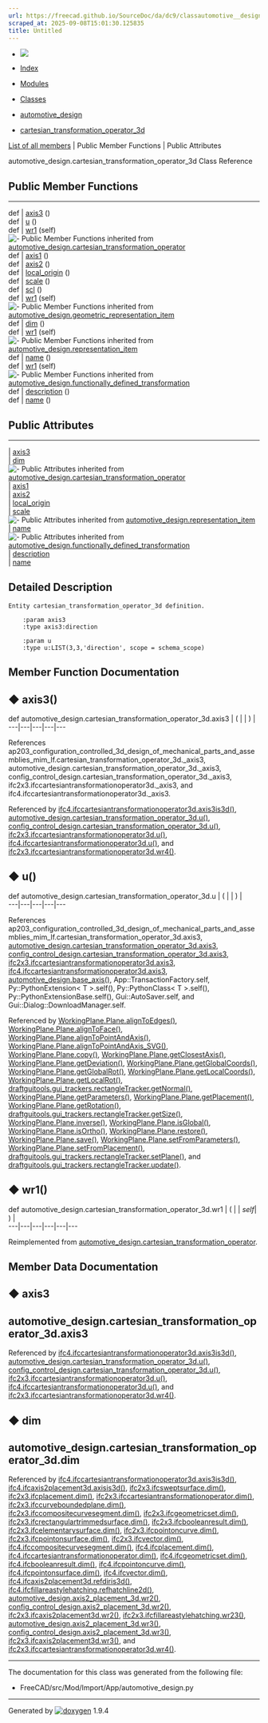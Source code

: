 ```yaml
---
url: https://freecad.github.io/SourceDoc/da/dc9/classautomotive__design_1_1cartesian__transformation__operator__3d.html
scraped_at: 2025-09-08T15:01:30.125835
title: Untitled
---
```


  * [ ![](https://www.freecad.org/svg/logo-freecad.svg) ](https://freecadweb.org "FreeCAD")
  * [Index](../../index.html "Index")
  * [Modules](../../modules.html "Modules list")
  * [Classes](../../annotated.html "Annotated list")

  * [automotive_design](../../d4/ddf/namespaceautomotive__design.html)
  * [cartesian_transformation_operator_3d](../../da/dc9/classautomotive__design_1_1cartesian__transformation__operator__3d.html)

[List of all members](../../d8/df5/classautomotive__design_1_1cartesian__transformation__operator__3d-members.html) | Public Member Functions | Public Attributes

automotive_design.cartesian_transformation_operator_3d Class Reference

##  Public Member Functions  
  
---  
def | [axis3](../../da/dc9/classautomotive__design_1_1cartesian__transformation__operator__3d.html#a33d46538d0422141263b522d0f21c452) ()  
def | [u](../../da/dc9/classautomotive__design_1_1cartesian__transformation__operator__3d.html#a93ad607ccd632cf3f067cac4ca8afa02) ()  
def | [wr1](../../da/dc9/classautomotive__design_1_1cartesian__transformation__operator__3d.html#a1532e28c1a806a5a3b86f4afe646a029) (self)  
![-](../../closed.png) Public Member Functions inherited from
[automotive_design.cartesian_transformation_operator](../../d7/d5c/classautomotive__design_1_1cartesian__transformation__operator.html)  
def | [axis1](../../d7/d5c/classautomotive__design_1_1cartesian__transformation__operator.html#ae49b338ce65fcd657ef4a8cd38e84ded) ()  
def | [axis2](../../d7/d5c/classautomotive__design_1_1cartesian__transformation__operator.html#ada2358448fab5c72369bffb56dbc14b8) ()  
def | [local_origin](../../d7/d5c/classautomotive__design_1_1cartesian__transformation__operator.html#a6642d318d286c5b59d73a85ed5c388e4) ()  
def | [scale](../../d7/d5c/classautomotive__design_1_1cartesian__transformation__operator.html#acb266047ffc891f36d6f0d2339552359) ()  
def | [scl](../../d7/d5c/classautomotive__design_1_1cartesian__transformation__operator.html#a607065ae6d7bb5dacfd7c75bd6711dc5) ()  
def | [wr1](../../d7/d5c/classautomotive__design_1_1cartesian__transformation__operator.html#a987324a04550dde0d1c43151e17df2f9) (self)  
![-](../../closed.png) Public Member Functions inherited from
[automotive_design.geometric_representation_item](../../de/d5e/classautomotive__design_1_1geometric__representation__item.html)  
def | [dim](../../de/d5e/classautomotive__design_1_1geometric__representation__item.html#aef245618450610e88788dcaea46ad742) ()  
def | [wr1](../../de/d5e/classautomotive__design_1_1geometric__representation__item.html#a9677d2be5fc5c7c8ccb6819380198bbc) (self)  
![-](../../closed.png) Public Member Functions inherited from
[automotive_design.representation_item](../../d3/d20/classautomotive__design_1_1representation__item.html)  
def | [name](../../d3/d20/classautomotive__design_1_1representation__item.html#a33b5812d92aa0d107b4fd4274c17b9d9) ()  
def | [wr1](../../d3/d20/classautomotive__design_1_1representation__item.html#af350c19fc5e5763d4991494a99d979ed) (self)  
![-](../../closed.png) Public Member Functions inherited from
[automotive_design.functionally_defined_transformation](../../d1/dfe/classautomotive__design_1_1functionally__defined__transformation.html)  
def | [description](../../d1/dfe/classautomotive__design_1_1functionally__defined__transformation.html#ad884397c95a405df4fd6830495ab1d4a) ()  
def | [name](../../d1/dfe/classautomotive__design_1_1functionally__defined__transformation.html#a754c0798c39b120f4d0d8ffbdcac434a) ()  
  
##  Public Attributes  
  
---  
|
[axis3](../../da/dc9/classautomotive__design_1_1cartesian__transformation__operator__3d.html#a81458ed29f35087a0ff38ff69448580c)  
|
[dim](../../da/dc9/classautomotive__design_1_1cartesian__transformation__operator__3d.html#a4c7902fce056c873f092300886fd8a8b)  
![-](../../closed.png) Public Attributes inherited from
[automotive_design.cartesian_transformation_operator](../../d7/d5c/classautomotive__design_1_1cartesian__transformation__operator.html)  
|
[axis1](../../d7/d5c/classautomotive__design_1_1cartesian__transformation__operator.html#ab7968c966eaf60ebd456466996a2ee2d)  
|
[axis2](../../d7/d5c/classautomotive__design_1_1cartesian__transformation__operator.html#ae760a3f2c8328f920b7ac73c960b0596)  
|
[local_origin](../../d7/d5c/classautomotive__design_1_1cartesian__transformation__operator.html#afc05ef98ae4a020fc3bdcd40473f43a9)  
|
[scale](../../d7/d5c/classautomotive__design_1_1cartesian__transformation__operator.html#ac28c8c37d196787b39a1d019e0f87f20)  
![-](../../closed.png) Public Attributes inherited from
[automotive_design.representation_item](../../d3/d20/classautomotive__design_1_1representation__item.html)  
|
[name](../../d3/d20/classautomotive__design_1_1representation__item.html#a3d48fe912053adaf5f187b606fa81c87)  
![-](../../closed.png) Public Attributes inherited from
[automotive_design.functionally_defined_transformation](../../d1/dfe/classautomotive__design_1_1functionally__defined__transformation.html)  
|
[description](../../d1/dfe/classautomotive__design_1_1functionally__defined__transformation.html#a273629109f52756b1685fdee6a7986f6)  
|
[name](../../d1/dfe/classautomotive__design_1_1functionally__defined__transformation.html#a3b09dbe31f64bb680552a12808d7b82b)  
  
## Detailed Description

    
    
    Entity cartesian_transformation_operator_3d definition.
    
        :param axis3
        :type axis3:direction
    
        :param u
        :type u:LIST(3,3,'direction', scope = schema_scope)

## Member Function Documentation

## ◆ axis3()

def automotive_design.cartesian_transformation_operator_3d.axis3  | ( | | ) |   
---|---|---|---|---  
  
References
ap203_configuration_controlled_3d_design_of_mechanical_parts_and_assemblies_mim_lf.cartesian_transformation_operator_3d._axis3,
automotive_design.cartesian_transformation_operator_3d._axis3,
config_control_design.cartesian_transformation_operator_3d._axis3,
ifc2x3.ifccartesiantransformationoperator3d._axis3, and
ifc4.ifccartesiantransformationoperator3d._axis3.

Referenced by
[ifc4.ifccartesiantransformationoperator3d.axis3is3d()](../../d0/d2f/classifc4_1_1ifccartesiantransformationoperator3d.html#ad896e8cc3cd14db5cdcec81e4786eec1),
[automotive_design.cartesian_transformation_operator_3d.u()](../../da/dc9/classautomotive__design_1_1cartesian__transformation__operator__3d.html#a93ad607ccd632cf3f067cac4ca8afa02),
[config_control_design.cartesian_transformation_operator_3d.u()](../../dc/d92/classconfig__control__design_1_1cartesian__transformation__operator__3d.html#a5baf8aaa4824ddde29851a74487cc80e),
[ifc2x3.ifccartesiantransformationoperator3d.u()](../../de/d03/classifc2x3_1_1ifccartesiantransformationoperator3d.html#a7acd68f595b2831cdecb751bbaff64e9),
[ifc4.ifccartesiantransformationoperator3d.u()](../../d0/d2f/classifc4_1_1ifccartesiantransformationoperator3d.html#acd7a3b7aa6700b8236bc0f4bcef9b042),
and
[ifc2x3.ifccartesiantransformationoperator3d.wr4()](../../de/d03/classifc2x3_1_1ifccartesiantransformationoperator3d.html#a68b1818b4a81ee6941337c29f3f4d8d7).

## ◆ u()

def automotive_design.cartesian_transformation_operator_3d.u  | ( | | ) |   
---|---|---|---|---  
  
References
ap203_configuration_controlled_3d_design_of_mechanical_parts_and_assemblies_mim_lf.cartesian_transformation_operator_3d.axis3,
[automotive_design.cartesian_transformation_operator_3d.axis3](../../da/dc9/classautomotive__design_1_1cartesian__transformation__operator__3d.html#a81458ed29f35087a0ff38ff69448580c),
[config_control_design.cartesian_transformation_operator_3d.axis3](../../dc/d92/classconfig__control__design_1_1cartesian__transformation__operator__3d.html#a5c0d31c67c4e2bef7beb935b0dade8d3),
[ifc2x3.ifccartesiantransformationoperator3d.axis3](../../de/d03/classifc2x3_1_1ifccartesiantransformationoperator3d.html#a38d8285e232afb9a86ae4a621038c0b1),
[ifc4.ifccartesiantransformationoperator3d.axis3](../../d0/d2f/classifc4_1_1ifccartesiantransformationoperator3d.html#a6235e91563c262d7ad125012f329a756),
[automotive_design.base_axis()](../../d4/ddf/namespaceautomotive__design.html#a694b6d5aed53aa0899a5238baca754e9),
App::TransactionFactory.self, Py::PythonExtension< T >.self(),
Py::PythonClass< T >.self(), Py::PythonExtensionBase.self(),
Gui::AutoSaver.self, and Gui::Dialog::DownloadManager.self.

Referenced by
[WorkingPlane.Plane.alignToEdges()](../../d3/d93/classWorkingPlane_1_1Plane.html#a2b0086560d271d6958820d7f84b0d789),
[WorkingPlane.Plane.alignToFace()](../../d3/d93/classWorkingPlane_1_1Plane.html#aac15aec2ff8ab925af8ff8d893c5486d),
[WorkingPlane.Plane.alignToPointAndAxis()](../../d3/d93/classWorkingPlane_1_1Plane.html#ab85860830e3debec48d3cdb58d30621a),
[WorkingPlane.Plane.alignToPointAndAxis_SVG()](../../d3/d93/classWorkingPlane_1_1Plane.html#a53cb561d317b813ea9a22ef8e319104d),
[WorkingPlane.Plane.copy()](../../d3/d93/classWorkingPlane_1_1Plane.html#ad5a25c4e17593442d7a38bd51cf7167a),
[WorkingPlane.Plane.getClosestAxis()](../../d3/d93/classWorkingPlane_1_1Plane.html#ab3435ec06fdc07f4589cc099b222f346),
[WorkingPlane.Plane.getDeviation()](../../d3/d93/classWorkingPlane_1_1Plane.html#a2ae22a5c95a907b888beaab5f220dcef),
[WorkingPlane.Plane.getGlobalCoords()](../../d3/d93/classWorkingPlane_1_1Plane.html#a1b8410be9ee2eefb1e5c3902d4d1a230),
[WorkingPlane.Plane.getGlobalRot()](../../d3/d93/classWorkingPlane_1_1Plane.html#a8b62e2ed891883d73463f7a799afc44a),
[WorkingPlane.Plane.getLocalCoords()](../../d3/d93/classWorkingPlane_1_1Plane.html#ab4027587aa29bc4393a52df8159376e1),
[WorkingPlane.Plane.getLocalRot()](../../d3/d93/classWorkingPlane_1_1Plane.html#ac6d4009cbda9d7d73c9eda40206c5c44),
[draftguitools.gui_trackers.rectangleTracker.getNormal()](../../d7/d8d/classdraftguitools_1_1gui__trackers_1_1rectangleTracker.html#a9d021360186437020cb8d294aa7b594d),
[WorkingPlane.Plane.getParameters()](../../d3/d93/classWorkingPlane_1_1Plane.html#a22bffbf8caab92f815500ed57b857427),
[WorkingPlane.Plane.getPlacement()](../../d3/d93/classWorkingPlane_1_1Plane.html#aeb4cd9d5da24076f5984cfd0994ed75f),
[WorkingPlane.Plane.getRotation()](../../d3/d93/classWorkingPlane_1_1Plane.html#aa6f928c6a6a4719ea9c699e7a9a3a77b),
[draftguitools.gui_trackers.rectangleTracker.getSize()](../../d7/d8d/classdraftguitools_1_1gui__trackers_1_1rectangleTracker.html#afc397a50b7aff2b85bd34fec4f3577f3),
[WorkingPlane.Plane.inverse()](../../d3/d93/classWorkingPlane_1_1Plane.html#a20d2c59edaae7ee2f89658d1d73b7b9d),
[WorkingPlane.Plane.isGlobal()](../../d3/d93/classWorkingPlane_1_1Plane.html#ab22fb0193373902a72efe7c9d287879c),
[WorkingPlane.Plane.isOrtho()](../../d3/d93/classWorkingPlane_1_1Plane.html#a223b1c266d05af427d39ecd06acfcb05),
[WorkingPlane.Plane.restore()](../../d3/d93/classWorkingPlane_1_1Plane.html#abe9dafedd4a855a65c40666b5391f4a3),
[WorkingPlane.Plane.save()](../../d3/d93/classWorkingPlane_1_1Plane.html#a5f765f888050e49b7ee71785e689d0fd),
[WorkingPlane.Plane.setFromParameters()](../../d3/d93/classWorkingPlane_1_1Plane.html#a417c10c501c570723b1c6b471da3fa13),
[WorkingPlane.Plane.setFromPlacement()](../../d3/d93/classWorkingPlane_1_1Plane.html#ab9f10a2a72fa2ba198adbfad26ec26c2),
[draftguitools.gui_trackers.rectangleTracker.setPlane()](../../d7/d8d/classdraftguitools_1_1gui__trackers_1_1rectangleTracker.html#abb9d6e0ce18aee728f47cc0111f14878),
and
[draftguitools.gui_trackers.rectangleTracker.update()](../../d7/d8d/classdraftguitools_1_1gui__trackers_1_1rectangleTracker.html#acedcfce459af33f633a1aa7e57501a7f).

## ◆ wr1()

def automotive_design.cartesian_transformation_operator_3d.wr1  | ( |  | _self_| ) |   
---|---|---|---|---|---  
  
Reimplemented from
[automotive_design.cartesian_transformation_operator](../../d7/d5c/classautomotive__design_1_1cartesian__transformation__operator.html#a987324a04550dde0d1c43151e17df2f9).

## Member Data Documentation

## ◆ axis3

automotive_design.cartesian_transformation_operator_3d.axis3  
---  
  
Referenced by
[ifc4.ifccartesiantransformationoperator3d.axis3is3d()](../../d0/d2f/classifc4_1_1ifccartesiantransformationoperator3d.html#ad896e8cc3cd14db5cdcec81e4786eec1),
[automotive_design.cartesian_transformation_operator_3d.u()](../../da/dc9/classautomotive__design_1_1cartesian__transformation__operator__3d.html#a93ad607ccd632cf3f067cac4ca8afa02),
[config_control_design.cartesian_transformation_operator_3d.u()](../../dc/d92/classconfig__control__design_1_1cartesian__transformation__operator__3d.html#a5baf8aaa4824ddde29851a74487cc80e),
[ifc2x3.ifccartesiantransformationoperator3d.u()](../../de/d03/classifc2x3_1_1ifccartesiantransformationoperator3d.html#a7acd68f595b2831cdecb751bbaff64e9),
[ifc4.ifccartesiantransformationoperator3d.u()](../../d0/d2f/classifc4_1_1ifccartesiantransformationoperator3d.html#acd7a3b7aa6700b8236bc0f4bcef9b042),
and
[ifc2x3.ifccartesiantransformationoperator3d.wr4()](../../de/d03/classifc2x3_1_1ifccartesiantransformationoperator3d.html#a68b1818b4a81ee6941337c29f3f4d8d7).

## ◆ dim

automotive_design.cartesian_transformation_operator_3d.dim  
---  
  
Referenced by
[ifc4.ifccartesiantransformationoperator3d.axis3is3d()](../../d0/d2f/classifc4_1_1ifccartesiantransformationoperator3d.html#ad896e8cc3cd14db5cdcec81e4786eec1),
[ifc4.ifcaxis2placement3d.axisis3d()](../../d1/db1/classifc4_1_1ifcaxis2placement3d.html#ab2f3c3d035505e73f4c12cbceeeae151),
[ifc2x3.ifcsweptsurface.dim()](../../d6/df8/classifc2x3_1_1ifcsweptsurface.html#a5eb3187a1e204615771d1c71c0e05346),
[ifc2x3.ifcplacement.dim()](../../dd/dfd/classifc2x3_1_1ifcplacement.html#ac4dbcef9f43207432d3fa6d838dbdfb7),
[ifc2x3.ifccartesiantransformationoperator.dim()](../../d8/d5d/classifc2x3_1_1ifccartesiantransformationoperator.html#ad46e1f75ce8f2e0d1937c900059809bb),
[ifc2x3.ifccurveboundedplane.dim()](../../d2/dff/classifc2x3_1_1ifccurveboundedplane.html#a4b77cf901367c1cd92ffe6ef787c2f69),
[ifc2x3.ifccompositecurvesegment.dim()](../../dd/d6e/classifc2x3_1_1ifccompositecurvesegment.html#a6014167f48b54f55af87dec16702de32),
[ifc2x3.ifcgeometricset.dim()](../../dc/dab/classifc2x3_1_1ifcgeometricset.html#af569a780b93b69b4dce81b08ddd66f89),
[ifc2x3.ifcrectangulartrimmedsurface.dim()](../../d6/d82/classifc2x3_1_1ifcrectangulartrimmedsurface.html#a9864cd346a9caa1e4e8cf5a282192889),
[ifc2x3.ifcbooleanresult.dim()](../../dd/d21/classifc2x3_1_1ifcbooleanresult.html#aa2c029e00fa7348f4841b70fb651f921),
[ifc2x3.ifcelementarysurface.dim()](../../dc/d78/classifc2x3_1_1ifcelementarysurface.html#aa9fc1e4bb64357615bba0ad16fa6bc10),
[ifc2x3.ifcpointoncurve.dim()](../../d4/dfb/classifc2x3_1_1ifcpointoncurve.html#a97ff0b230b758d8c719d3dbe23a653a8),
[ifc2x3.ifcpointonsurface.dim()](../../d0/d83/classifc2x3_1_1ifcpointonsurface.html#a470f7e831cabe7ab72d99a5afbcb5906),
[ifc2x3.ifcvector.dim()](../../d3/d7f/classifc2x3_1_1ifcvector.html#acba206090ebaf1068c18b522050ab356),
[ifc4.ifccompositecurvesegment.dim()](../../da/d5c/classifc4_1_1ifccompositecurvesegment.html#af5316372982441eb627ec543094e86aa),
[ifc4.ifcplacement.dim()](../../d4/da3/classifc4_1_1ifcplacement.html#a4ff119d99b8ac53bebec7145128d0452),
[ifc4.ifccartesiantransformationoperator.dim()](../../d4/d39/classifc4_1_1ifccartesiantransformationoperator.html#a0a344ffdcb72a602de421822f59573dc),
[ifc4.ifcgeometricset.dim()](../../d1/d95/classifc4_1_1ifcgeometricset.html#a795b14ef2879e9acc0c066d66e122b9b),
[ifc4.ifcbooleanresult.dim()](../../d0/d2c/classifc4_1_1ifcbooleanresult.html#aa87cd3a0d4ac5e137c88d13ce336ba19),
[ifc4.ifcpointoncurve.dim()](../../d3/d46/classifc4_1_1ifcpointoncurve.html#ab0edcecba3e98c552d95d8ec2cbfd963),
[ifc4.ifcpointonsurface.dim()](../../d5/df4/classifc4_1_1ifcpointonsurface.html#a400416d6b069afa2e89e5d43ec6a37f1),
[ifc4.ifcvector.dim()](../../d0/d94/classifc4_1_1ifcvector.html#a472491a5b13134e67210054e2ac45890),
[ifc4.ifcaxis2placement3d.refdiris3d()](../../d1/db1/classifc4_1_1ifcaxis2placement3d.html#a2249e08fb14d97b33009f9638979ba10),
[ifc4.ifcfillareastylehatching.refhatchline2d()](../../d3/d40/classifc4_1_1ifcfillareastylehatching.html#a775eb971d46de59a558c12d4cbf073d2),
[automotive_design.axis2_placement_3d.wr2()](../../d8/d42/classautomotive__design_1_1axis2__placement__3d.html#a53e4146e50cdc12f6f425f5ae2a015e7),
[config_control_design.axis2_placement_3d.wr2()](../../dd/d2a/classconfig__control__design_1_1axis2__placement__3d.html#a8510a502b056a9261c4b9cf7323f51b4),
[ifc2x3.ifcaxis2placement3d.wr2()](../../d8/dbf/classifc2x3_1_1ifcaxis2placement3d.html#aab8fcc584ec7c8fa06ffd345c95b8663),
[ifc2x3.ifcfillareastylehatching.wr23()](../../da/d61/classifc2x3_1_1ifcfillareastylehatching.html#a8a321538b336a12f4d031b3c01cb3784),
[automotive_design.axis2_placement_3d.wr3()](../../d8/d42/classautomotive__design_1_1axis2__placement__3d.html#aef9f7d5b239a07bf44a95014ce73b61d),
[config_control_design.axis2_placement_3d.wr3()](../../dd/d2a/classconfig__control__design_1_1axis2__placement__3d.html#aea36ab2e3de9512bb5d028dfeaea109b),
[ifc2x3.ifcaxis2placement3d.wr3()](../../d8/dbf/classifc2x3_1_1ifcaxis2placement3d.html#a6df2d82e8ad19735331147ae1689c8be),
and
[ifc2x3.ifccartesiantransformationoperator3d.wr4()](../../de/d03/classifc2x3_1_1ifccartesiantransformationoperator3d.html#a68b1818b4a81ee6941337c29f3f4d8d7).

* * *

The documentation for this class was generated from the following file:

  * FreeCAD/src/Mod/Import/App/automotive_design.py

* * *

Generated by
[![doxygen](../../doxygen.svg)](https://www.doxygen.org/index.html) 1.9.4

